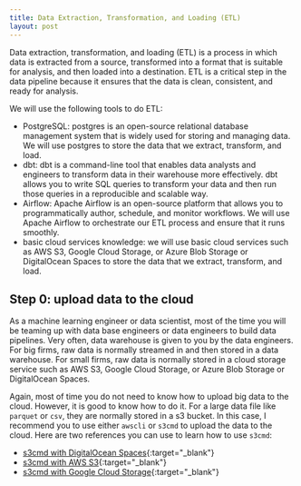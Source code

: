 ```yaml
---
title: Data Extraction, Transformation, and Loading (ETL)
layout: post
---
```


<span class="firstcharacter">D</span>ata extraction, transformation, and loading (ETL) is a process in which data is extracted from a source, transformed into a format that is suitable for analysis, and then loaded into a destination. ETL is a critical step in the data pipeline because it ensures that the data is clean, consistent, and ready for analysis.

We will use the following tools to do ETL:

- <span class="emphasis">PostgreSQL</span>: postgres is an open-source relational database management system that is widely used for storing and managing data. We will use postgres to store the data that we extract, transform, and load.
- <span class="emphasis">dbt</span>: dbt is a command-line tool that enables data analysts and engineers to transform data in their warehouse more effectively. dbt allows you to write SQL queries to transform your data and then run those queries in a reproducible and scalable way.
- <span class="emphasis">Airflow</span>: Apache Airflow is an open-source platform that allows you to programmatically author, schedule, and monitor workflows. We will use Apache Airflow to orchestrate our ETL process and ensure that it runs smoothly.
- basic cloud services knowledge: we will use basic cloud services such as AWS S3, Google Cloud Storage, or Azure Blob Storage or DigitalOcean Spaces to store the data that we extract, transform, and load.


## Step 0: upload data to the cloud

As a machine learning engineer or data scientist, most of the time you will be teaming up with data base engineers or data engineers to build data pipelines. Very often, data warehouse is given to you by the data engineers. For big firms, raw data is normally streamed in and then stored in a data warehouse. For small firms, raw data is normally stored in a cloud storage service such as AWS S3, Google Cloud Storage, or Azure Blob Storage or DigitalOcean Spaces.

Again, <span class="exploration"> most of time you do not need to know how to upload big data to the cloud. </span> However, it is good to know how to do it. For a large data file like `parquet` or `csv`, they are normally stored in a s3 bucket. In this case, I recommend you to use either `awscli` or `s3cmd` to upload the data to the cloud. Here are two references you can use to learn how to use `s3cmd`:

- [s3cmd with DigitalOcean Spaces](https://docs.digitalocean.com/products/spaces/reference/s3cmd-usage/){:target="_blank"}
- [s3cmd with AWS S3](https://simplebackups.com/blog/mastering-s3-sync-s3cmd-rclone-ultimate-guide/){:target="_blank"}
- [s3cmd with Google Cloud Storage](https://addshore.com/2022/09/google-cloud-storage-upload-with-s3cmd/){:target="_blank"}